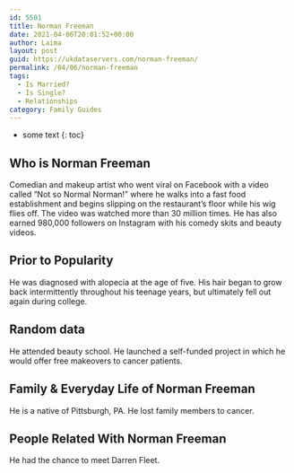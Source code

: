 ```yaml
---
id: 5501
title: Norman Freeman
date: 2021-04-06T20:01:52+00:00
author: Laima
layout: post
guid: https://ukdataservers.com/norman-freeman/
permalink: /04/06/norman-freeman
tags:
  - Is Married?
  - Is Single?
  - Relationships
category: Family Guides
---
```


* some text
{: toc}


## Who is Norman Freeman
                  
                  
                  
Comedian and makeup artist who went viral on Facebook with a video called &#8220;Not so Normal Norman!&#8221; where he walks into a fast food establishment and begins slipping on the restaurant&#8217;s floor while his wig flies off. The video was watched more than 30 million times. He has also earned 980,000 followers on Instagram with his comedy skits and beauty videos.
                  
              
            
              
            
                
                
                
## Prior to Popularity
                  
                  
                  
He was diagnosed with alopecia at the age of five. His hair began to grow back intermittently throughout his teenage years, but ultimately fell out again during college.
                  
              
            
              
            
                
                
                
## Random data
                  
                  
                  
He attended beauty school. He launched a self-funded project in which he would offer free makeovers to cancer patients.
                  
              
            
              
            
                
                
                
## Family & Everyday Life of Norman Freeman
                  
                  
                  
He is a native of Pittsburgh, PA. He lost family members to cancer.
                  
              
            
              
            
                
                
                
## People Related With Norman Freeman
                  
                  
                  
He had the chance to meet Darren Fleet.
                  
              
            
              
            
                
              
            
              
              
            
            
              
            
          
          
          
